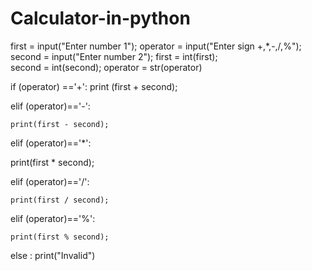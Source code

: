 # Calculator-in-python
first = input("Enter number 1");
operator = input("Enter sign +,*,-,/,%");
second = input("Enter number 2");
first = int(first);  
second = int(second);
operator = str(operator)

if (operator) =='+':
    print (first + second);

elif (operator)=='-':
    
    print(first - second);

elif (operator)=='*':
   
   print(first * second);

elif (operator)=='/':
    
    print(first / second);

elif (operator)=='%':
    
    print(first % second);

else :
    print("Invalid")      
